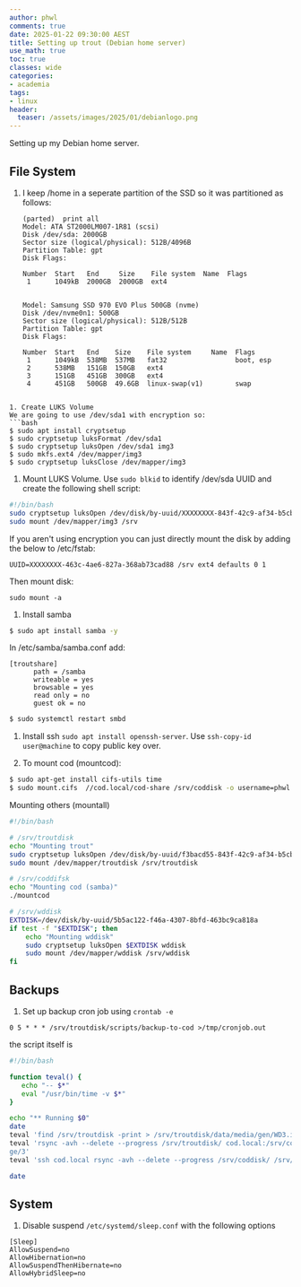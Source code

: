```yaml
---
author: phwl
comments: true
date: 2025-01-22 09:30:00 AEST
title: Setting up trout (Debian home server)
use_math: true
toc: true
classes: wide
categories:
- academia
tags:
- linux
header:
  teaser: /assets/images/2025/01/debianlogo.png
---
```

Setting up my Debian home server.

## File System
1. I keep /home in a seperate partition of the SSD so it was partitioned as follows: 

   ```
   (parted)  print all                                                       
   Model: ATA ST2000LM007-1R81 (scsi)
   Disk /dev/sda: 2000GB
   Sector size (logical/physical): 512B/4096B
   Partition Table: gpt
   Disk Flags: 
   
   Number  Start   End     Size    File system  Name  Flags
    1      1049kB  2000GB  2000GB  ext4
   
   
   Model: Samsung SSD 970 EVO Plus 500GB (nvme)
   Disk /dev/nvme0n1: 500GB
   Sector size (logical/physical): 512B/512B
   Partition Table: gpt
   Disk Flags: 
  
   Number  Start   End    Size    File system     Name  Flags
    1      1049kB  538MB  537MB   fat32                 boot, esp
    2      538MB   151GB  150GB   ext4
    3      151GB   451GB  300GB   ext4
    4      451GB   500GB  49.6GB  linux-swap(v1)        swap
  ```
  
1. Create LUKS Volume
We are going to use /dev/sda1 with encryption so:
  ```bash
  $ sudo apt install cryptsetup
  $ sudo cryptsetup luksFormat /dev/sda1
  $ sudo cryptsetup luksOpen /dev/sda1 img3
  $ sudo mkfs.ext4 /dev/mapper/img3
  $ sudo cryptsetup luksClose /dev/mapper/img3
  ```

1. Mount LUKS Volume.
Use ```sudo blkid``` to identify /dev/sda UUID and create the 
following shell script: 
  ```bash
  #!/bin/bash
  sudo cryptsetup luksOpen /dev/disk/by-uuid/XXXXXXXX-843f-42c9-af34-b5cb43f73d00 img3 
  sudo mount /dev/mapper/img3 /srv
  ```
If you aren't using encryption you can just directly mount the disk by adding the below to /etc/fstab:
  ```
  UUID=XXXXXXXX-463c-4ae6-827a-368ab73cad88 /srv ext4 defaults 0 1
  ```
Then mount disk:
  ```
  sudo mount -a
  ```

1. Install samba
```bash
$ sudo apt install samba -y
```
In /etc/samba/samba.conf add:
```
[troutshare]
      path = /samba
      writeable = yes
      browsable = yes
      read only = no
      guest ok = no
```
```bash
$ sudo systemctl restart smbd
```

1. Install ssh ```sudo apt install openssh-server```. Use ```ssh-copy-id user@machine``` to copy public key over.

1. To mount cod (mountcod):
```bash
$ sudo apt-get install cifs-utils time
$ sudo mount.cifs  //cod.local/cod-share /srv/coddisk -o username=phwl
```
Mounting others (mountall)
   ```bash
   #!/bin/bash
   
   # /srv/troutdisk
   echo "Mounting trout"
   sudo cryptsetup luksOpen /dev/disk/by-uuid/f3bacd55-843f-42c9-af34-b5cb43f73d00 troutdisk
   sudo mount /dev/mapper/troutdisk /srv/troutdisk
   
   # /srv/coddifsk
   echo "Mounting cod (samba)"
   ./mountcod
   
   # /srv/wddisk
   EXTDISK=/dev/disk/by-uuid/5b5ac122-f46a-4307-8bfd-463bc9ca818a
   if test -f "$EXTDISK"; then
	   echo "Mounting wddisk"
	   sudo cryptsetup luksOpen $EXTDISK wddisk
	   sudo mount /dev/mapper/wddisk /srv/wddisk
   fi
   ```

## Backups

1. Set up backup cron job using ```crontab -e``` 
```
0 5 * * * /srv/troutdisk/scripts/backup-to-cod >/tmp/cronjob.out
```
the script itself is 
   ```bash
   #!/bin/bash
   
   function teval() {
      echo "-- $*"
      eval "/usr/bin/time -v $*"
   }

   echo "** Running $0"
   date
   teval 'find /srv/troutdisk -print > /srv/troutdisk/data/media/gen/WD3.index'
   teval 'rsync -avh --delete --progress /srv/troutdisk/ cod.local:/srv/coddisk/ima
   ge/3'
   teval 'ssh cod.local rsync -avh --delete --progress /srv/coddisk/ /srv/carpdisk'

   date
   ```

## System 

1. Disable suspend ```/etc/systemd/sleep.conf``` with the following options
```
[Sleep]
AllowSuspend=no
AllowHibernation=no
AllowSuspendThenHibernate=no
AllowHybridSleep=no
```

